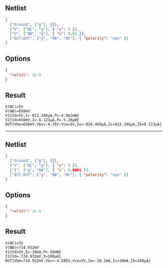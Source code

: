 ## Netlist

```json
[
  ["Ground", ["g"], {}],
  ["V", ["NC", "g"], { "v": 5 }],
  ["V", ["NB", "g"], { "v": 0.65 }],
  ["BJT:DUT", ["g", "NB", "NC"], { "polarity": "npn" }]
]
```

## Options

```json
{
  "reltol": 1e-5
}
```

## Result

```text
V(NC)=5V
V(NB)=650mV
V1{Vd=5V,I=-812.346μA,P=-4.062mW}
V2{Vd=650mV,I=-8.123μA,P=-5.28μW}
DUT{Vbe=650mV,Vbc=-4.35V,Vce=5V,Ie=-820.469μA,Ic=812.346μA,Ib=8.123μA}
```

---

## Netlist

```json
[
  ["Ground", ["g"], {}],
  ["V", ["NC", "g"], { "v": 5 }],
  ["I", ["g", "NB"], { "i": 0.0001 }],
  ["BJT:DUT", ["g", "NB", "NC"], { "polarity": "npn" }]
]
```

## Options

```json
{
  "reltol": 1e-5
}
```

## Result

```text
V(NC)=5V
V(NB)=714.932mV
V1{Vd=5V,I=-10mA,P=-50mW}
I1{Vd=-714.932mV,I=100μA}
DUT{Vbe=714.932mV,Vbc=-4.285V,Vce=5V,Ie=-10.1mA,Ic=10mA,Ib=100μA}
```
